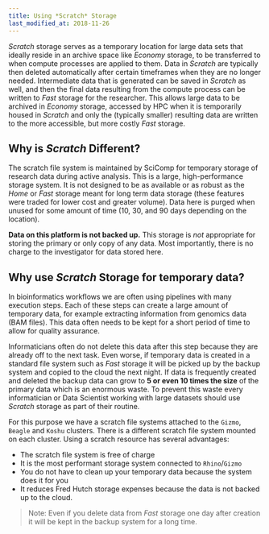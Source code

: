 ```yaml
---
title: Using *Scratch* Storage
last_modified_at: 2018-11-26
---
```


*Scratch* storage serves as a temporary location for large data sets that ideally reside in an archive space like *Economy* storage, to be transferred to when compute processes are applied to them.  Data in *Scratch* are typically then deleted automatically after certain timeframes when they are no longer needed. Intermediate data that is generated can be saved in *Scratch* as well, and then the final data resulting from the compute process can be written to *Fast* storage for the researcher.  This allows large data to be archived in *Economy* storage, accessed by HPC when it is temporarily housed in *Scratch* and only the (typically smaller) resulting data are written to the more accessible, but more costly *Fast* storage.

## Why is *Scratch* Different?
The scratch file system is maintained by SciComp for temporary storage of research data during active analysis.  This is a large, high-performance storage system.  It is not designed to be as available or as robust as the *Home* or *Fast* storage meant for long term data storage (these features were traded for lower cost and greater volume).  Data here is purged when unused for some amount of time (10, 30, and 90 days depending on the location).

**Data on this platform is not backed up.**  This storage is *not* appropriate for storing the primary or only copy of any data.  Most importantly, there is no charge to the investigator for data stored here.

## Why use *Scratch* Storage for temporary data?

In bioinformatics workflows we are often using pipelines with many execution steps. Each of these steps can create a large amount of temporary data, for example extracting information from genomics data (BAM files). This data often needs to be kept for a short period of time to allow for quality assurance.

Informaticians often do not delete this data after this step because they are already off to the next task. Even worse, if temporary data is created in a standard file system such as *Fast* storage it will be picked up by the backup system and copied to the cloud the next night. If data is frequently created and deleted the backup data can grow to **5 or even 10 times the size** of the primary data which is an enormous waste. To prevent this waste every informatician or Data Scientist working with large datasets should use *Scratch* storage as part of their routine.

For this purpose we have a scratch file systems attached to the `Gizmo`, `Beagle` and `Koshu` clusters. There is a different scratch file system mounted on each cluster.  Using a scratch resource has several advantages:

- The scratch file system is free of charge
- It is the most performant storage system connected to `Rhino`/`Gizmo`
- You do not have to clean up your temporary data because the system does it for you
- It reduces Fred Hutch storage expenses because the data is not backed up to the cloud.

> Note: Even if you delete data from *Fast* storage one day after creation it will be kept in the backup system for a long time.  
